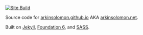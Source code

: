 [![Site Build](https://github.com/ArkinSolomon/ArkinSolomon.github.io/actions/workflows/github-pages.yml/badge.svg)](https://github.com/ArkinSolomon/ArkinSolomon.github.io/actions/workflows/github-pages.yml)

Source code for [arkinsolomon.github.io](https://arkinsolomon.github.io) AKA [arkinsolomon.net](https://arkinsolomon.net).

Built on [Jekyll](https://jekyllrb.com/), [Foundation 6](https://get.foundation/sites/docs/), and [SASS](https://sass-lang.com/).
